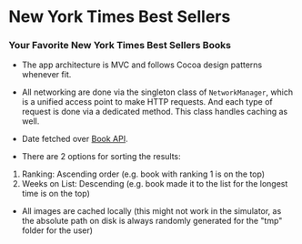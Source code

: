 # New York Times Best Sellers 
### Your Favorite New York Times Best Sellers Books

- The app architecture is MVC and follows Cocoa design patterns whenever fit.

- All networking are done via the singleton class of `NetworkManager`, which is a unified access point to make HTTP requests. And each type of request is done via a dedicated method. This class handles caching as well.

- Date fetched over [Book API](https://developer.nytimes.com/docs/books-product/1/overview).

- There are 2 options for sorting the results:
1. Ranking: Ascending order (e.g. book with ranking 1 is on the top)
2. Weeks on List: Descending (e.g. book made it to the list for the longest time is on the top)

- All images are cached locally (this might not work in the simulator, as the absolute path on disk is always randomly generated for the "tmp" folder for the user)
